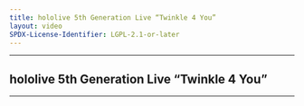 ```yaml
---
title: hololive 5th Generation Live “Twinkle 4 You”
layout: video
SPDX-License-Identifier: LGPL-2.1-or-later
---
```


---

## hololive 5th Generation Live “Twinkle 4 You”

<div class="container">
  <video-js id="my-video" class="vjs-fluid vjs-layout-medium" controls preload="auto" poster="https://xx58j-my.sharepoint.com/:i:/g/personal/akunanime_xx58j_onmicrosoft_com/Ecn7Z4_DqApBgjPLJYsbrroBl3Ot5-dDlSQ84Ay5av5CTg?download=1">
    <source src="https://xx58j-my.sharepoint.com/:v:/g/personal/peekaboo_xx58j_onmicrosoft_com/EeDH_BvVxEdOsAuSRNO9kgEBKamxv6zMU-oMhrlA2yr8Ww?download=1" type="video/mp4"/>
  </video-js>
</div>

---